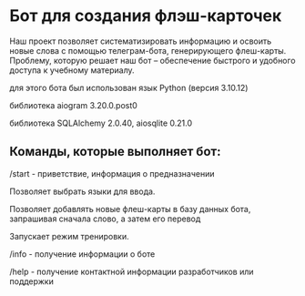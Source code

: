# Бот для создания флэш-карточек 

Наш проект позволяет систематизировать информацию и освоить новые слова с помощью телеграм-бота, генерирующего флеш-карты.
Проблему, которую решает наш бот – обеспечение быстрого и удобного доступа к учебному материалу.


для этого бота был использован язык Python (версия 3.10.12)


библиотека aiogram 3.20.0.post0


библиотека SQLAlchemy 2.0.40, aiosqlite 0.21.0


## Команды, которые выполняет бот: 


/start - приветствие, информация о предназначении


Позволяет выбрать языки для ввода. 


Позволяет добавлять новые флеш-карты в базу данных бота, запрашивая сначала слово, а затем его перевод


Запускает режим тренировки.


/info - получение информации о боте


/help - получение контактной информации разработчиков или поддержки 
